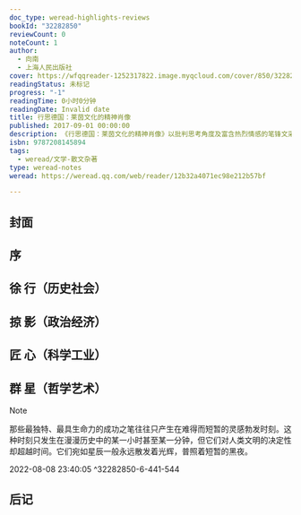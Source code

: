 ```yaml
---
doc_type: weread-highlights-reviews
bookId: "32282850"
reviewCount: 0
noteCount: 1
author:
  - 向南
  - 上海人民出版社
cover: https://wfqqreader-1252317822.image.myqcloud.com/cover/850/32282850/t7_32282850.jpg
readingStatus: 未标记
progress: "-1"
readingTime: 0小时0分钟
readingDate: Invalid date
title: 行思德国：莱茵文化的精神肖像
published: 2017-09-01 00:00:00
description: 《行思德国：莱茵文化的精神肖像》以批判思考角度及富含热烈情感的笔锋文采，带领读者一探德意志文化最深处的奥义。全书由作者选定的德国历史上的关键人物、事件出发，拉引出贯串最初德意志文明、乃至现代德国的种种风物人情，从生活、思想、历史、习俗等层面一一切入，巧妙融合典故素材、社会实相与个人感发，既有学术的严谨扎实，亦见文学的诗性酣畅，在行云流水的笔调中，娓娓道尽德意志文化精髓。
isbn: 9787208145894
tags:
  - weread/文学-散文杂著
type: weread-notes
weread: https://weread.qq.com/web/reader/12b32a4071ec98e212b57bf

---
```



## 封面

## 序

## 徐 行（历史社会）

## 掠 影（政治经济）

## 匠 心（科学工业）

## 群 星（哲学艺术）

> [!NOTE] 
> 那些最独特、最具生命力的成功之笔往往只产生在难得而短暂的灵感勃发时刻。这种时刻只发生在漫漫历史中的某一小时甚至某一分钟，但它们对人类文明的决定性却超越时间。它们宛如星辰一般永远散发着光辉，普照着短暂的黑夜。
> 
> 2022-08-08 23:40:05 ^32282850-6-441-544

## 后记


